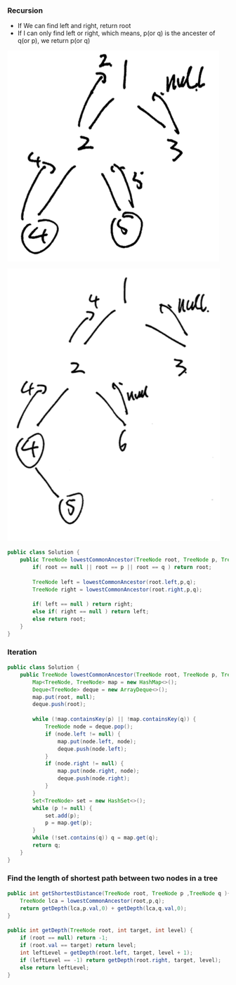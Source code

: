 ### Recursion 
* If We can find left and right, return root
* If I can only find left or right, which means, p(or q) is the ancester of q(or p), we return p(or q)

![alt text](https://github.com/RagingPsyduck/Data-Structures-and-Algorithms-in-Java/blob/master/Binary%20Tree/Top-Down%26Bottom-Up/236.%20Lowest%20Common%20Ancestor%20of%20a%20Binary%20Tree/pic1.png)

![alt text](https://github.com/RagingPsyduck/Data-Structures-and-Algorithms-in-Java/blob/master/Binary%20Tree/Top-Down%26Bottom-Up/236.%20Lowest%20Common%20Ancestor%20of%20a%20Binary%20Tree/pic2.png)

```java
public class Solution {
    public TreeNode lowestCommonAncestor(TreeNode root, TreeNode p, TreeNode q) {
        if( root == null || root == p || root == q ) return root;
        
        TreeNode left = lowestCommonAncestor(root.left,p,q);
        TreeNode right = lowestCommonAncestor(root.right,p,q);
        
        if( left == null ) return right;
        else if( right == null ) return left;
        else return root;
    }
}
```

### Iteration

```java
public class Solution {
    public TreeNode lowestCommonAncestor(TreeNode root, TreeNode p, TreeNode q) {
        Map<TreeNode, TreeNode> map = new HashMap<>();
        Deque<TreeNode> deque = new ArrayDeque<>();
        map.put(root, null);
        deque.push(root);

        while (!map.containsKey(p) || !map.containsKey(q)) {
            TreeNode node = deque.pop();
            if (node.left != null) {
                map.put(node.left, node);
                deque.push(node.left);
            }
            if (node.right != null) {
                map.put(node.right, node);
                deque.push(node.right);
            }
        }
        Set<TreeNode> set = new HashSet<>();
        while (p != null) {
            set.add(p);
            p = map.get(p);
        }
        while (!set.contains(q)) q = map.get(q);
        return q;
    }
}

```

### Find the length of shortest path between two nodes in a tree

```java
public int getShortestDistance(TreeNode root, TreeNode p ,TreeNode q ){
    TreeNode lca = lowestCommonAncestor(root,p,q);
    return getDepth(lca,p.val,0) + getDepth(lca,q.val,0);
}
    
public int getDepth(TreeNode root, int target, int level) {
    if (root == null) return -1;
    if (root.val == target) return level;
    int leftLevel = getDepth(root.left, target, level + 1);
    if (leftLevel == -1) return getDepth(root.right, target, level);
    else return leftLevel;
}
```